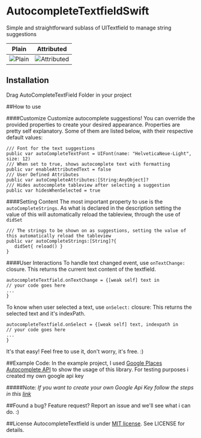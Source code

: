 # AutocompleteTextfieldSwift
Simple and straightforward sublass of UITextfield to manage string suggestions

Plain        | Attributed
------------- | -------------
![Plain](http://i.imgur.com/SvyLreh.png?1)  | ![Attributed](http://i.imgur.com/qlMgLaB.png?1)


## Installation
Drag AutoCompleteTextField Folder in your project

##How to use

####Customize
Customize autocomplete suggestions! You can override the provided properties to create your desired appearance.
Properties are pretty self explanatory. Some of them are listed below, with their respective default values:

```
/// Font for the text suggestions
public var autoCompleteTextFont = UIFont(name: "HelveticaNeue-Light", size: 12)
/// When set to true, shows autocomplete text with formatting
public var enableAttributedText = false
/// User Defined Attributes
public var autoCompleteAttributes:[String:AnyObject]?
/// Hides autocomplete tableview after selecting a suggestion
public var hidesWhenSelected = true
```


 ####Setting Content
The most important property to use is the `autoCompleteStrings`. As what is declared in the description setting the value of this will automatically reload the tableview, through the use of `didSet`
 ```
/// The strings to be shown on as suggestions, setting the value of this automatically reload the tableview
public var autoCompleteStrings:[String]?{
    didSet{ reload() }
}
  ```


####User Interactions
To handle text changed event, use `onTextChange:` closure. This returns the current text content of the textfield.
```
autocompleteTextfield.onTextChange = {[weak self] text in 
// your code goes here
...
}
```
To know when user selected a text, use `onSelect:` closure: This returns the selected text and it's indexPath.

```
autocompleteTextfield.onSelect = {[weak self] text, indexpath in
// your code goes here
...
}
```
It's that easy! Feel free to use it, don't worry, it's free. :)

##Example Code:
In the example project, I used [Google Places Autocomplete API](https://developers.google.com/places/documentation/autocomplete) to show the usage of this library. For testing purposes i created my own google api key

#####Note: _If you want to create your own Google Api Key follow the steps in this [link](https://developers.google.com/maps/documentation/javascript/tutorial#api_key)_

##Found a bug? Feature request?
Report an issue and we'll see what i can do. :)

##License
AutocompleteTextfield is under [MIT license](http://opensource.org/licenses/MIT). See LICENSE for details.
